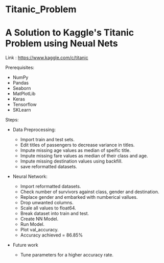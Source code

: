 # Titanic_Problem
# A Solution to Kaggle's Titanic Problem using Neual Nets

Link : https://www.kaggle.com/c/titanic

Prerequisites:
- NumPy
- Pandas
- Seaborn
- MatPlotLib
- Keras
- Tensorflow
- SKLearn

Steps:
- Data Preprocessing:
  - Import train and test sets.
  - Edit titles of passengers to decrease variance in titles.
  - Impute missing age values as median of speific title.
  - Impute missing fare values as median of their class and age.
  - Impute missing destination values using backfill.
  - save reformatted datasets.

- Neural Network:
  - Import reformatted datasets.
  - Check number of survivors against class, gender and destination.
  - Replace gender and embarked with numberical vallues.
  - Drop unwanted columns.
  - Scale all values to float64.
  - Break dataset into train and test.
  - Create NN Model.
  - Run Model.
  - Plot val_accuracy.
  - Accuracy achieved = 86.85%
  
- Future work
  - Tune parameters for a higher accuracy rate.

